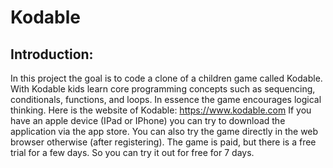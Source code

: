 # Kodable

## Introduction:
In this project the goal is to code a clone of a children game called Kodable. With Kodable kids learn core programming concepts such as sequencing, conditionals, functions, and loops. In essence the game encourages logical thinking. Here is the website of Kodable:
https://www.kodable.com
If you have an apple device (IPad or IPhone) you can try to download the application via the app store. You can also try the game directly in the web browser otherwise (after registering). The game is paid, but there is a free trial for a few days. So you can try it out for free for 7 days.
